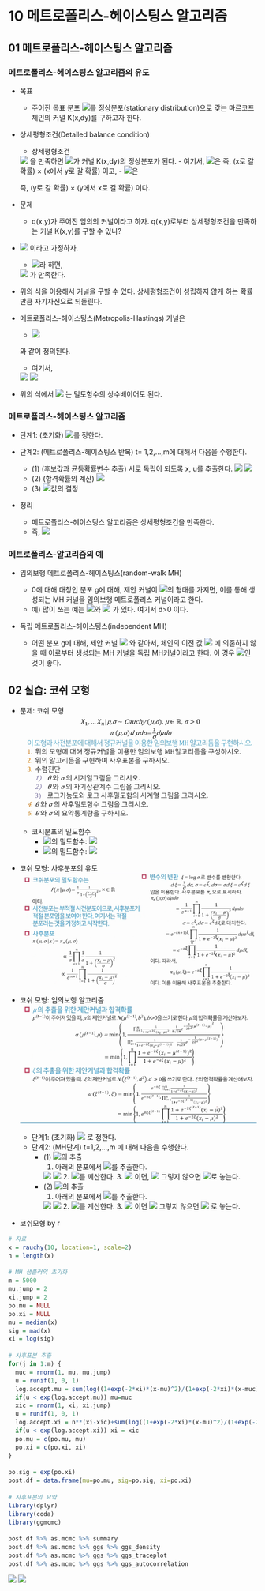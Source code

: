 # 10 메트로폴리스-헤이스팅스 알고리즘

## 01 메트로폴리스-헤이스팅스 알고리즘

### 메트로폴리스-헤이스팅스 알고리즘의 유도

- 목표
  - 주어진 목표 분포 <img src="https://latex.codecogs.com/svg.image?\pi(x)">를 정상분포(stationary distribution)으로 갖는 마르코프체인의 커널 K(x,dy)를 구하고자 한다.

- 상세평형조건(Detailed balance condition)
  - 상세평형조건
  <img src="https://latex.codecogs.com/svg.image?\pi(dx)K(x,dy)=\pi(dy)K(y,dx), \;\;\; \forall x,y \in S">
  을 만족하면 <img src="https://latex.codecogs.com/svg.image?\pi">가 커널 K(x,dy)의 정상분포가 된다.
  - 여기서, <img src="https://latex.codecogs.com/svg.image?\pi(dx)K(x,dy)=\mathbb{P}(X_{t-1}=x)\cdot\mathbb{P}(X_{t}=y|X_{t-1}=x)">은
  즉, (x로 갈 확률) × (x에서 y로 갈 확률) 이고,
  - <img src="https://latex.codecogs.com/svg.image?\pi(dy)K(y,dx)=\mathbb{P}(X_{t-1}=y)\cdot\mathbb{P}(X_{t}=x|X_{t-1}=y)">은

    즉, (y로 갈 확률) × (y에서 x로 갈 확률) 이다.

- 문제
  - q(x,y)가 주어진 임의의 커널이라고 하자. q(x,y)로부터 상세평형조건을 만족하는 커널 K(x,y)를 구할 수 있나?
- <img src="https://latex.codecogs.com/svg.image?\pi(x) q(x,y) > \pi(y) q(y,x)"> 이라고 가정하자.
  - <img src="https://latex.codecogs.com/svg.image?\alpha(x,y)=\frac{\pi(y)q(y,x)}{\pi(x)q(x,y)}">라 하면,
  <img src="https://latex.codecogs.com/svg.image?\pi(x)q(x,y)\alpha(x,y)=\pi(y)q(y,x)"> 
  가 만족한다.

- 위의 식을 이용해서 커널을 구할 수 있다. 상세평형조건이 성립하지 않게 하는 확률만큼 자기자신으로 되돌린다.
- 메트로폴리스-헤이스팅스(Metropolis-Hastings) 커널은
  - <img src="https://latex.codecogs.com/svg.image?K(x,dy)=\alpha(x,y)q(x,y)dy+(1-\alpha(x))\sigma_x(dy)"> 
  와 같이 정의된다.
  - 여기서,
  <img src="https://latex.codecogs.com/svg.image?\alpha(x,y)=min\{1,\frac{\pi(y)q(y,x)}{\pi(x)q(x,y)}\}">
  <img src="https://latex.codecogs.com/svg.image?\alpha(x)=\int\alpha(x,y)q(x,y)dy">
- 위의 식에서 <img src="https://latex.codecogs.com/svg.image?\pi(x)"> 는 밀도함수의 상수배이어도 된다.

### 메트로폴리스-헤이스팅스 알고리즘

- 단계1: (초기화) <img src="https://latex.codecogs.com/svg.image?x^{(0)}">를 정한다.
- 단계2: (메트로폴리스-헤이스팅스 반복)
  t= 1,2,...,m에 대해서 다음을 수행한다.
  - (1) (후보값과 균등확률변수 추출) 서로 독립이 되도록 x, u를 추출한다.
    <img src="https://latex.codecogs.com/svg.image?x\sim q(x^{(t-1),\cdot})">
    <img src="https://latex.codecogs.com/svg.image?u\sim Unif(0,1)">
  - (2) (합격확률의 계산)
    <img src="https://latex.codecogs.com/svg.image?\alpha(x^{(t-1)},x)=min\{1,\frac{\pi(x)q(x,x^{(t-1)})}{\pi(x^{(t-1)})q(x^{(t-1)},x)}\}">
  - (3) <img src="https://latex.codecogs.com/svg.image?&space;x^{(t)}=\begin{pmatrix}x,\;\;\;\;if\;u\leq\alpha(x^{(t-1)},x)\\x^{(t-1)},\;\;\;if&space;u>\alpha(x^{(t-1)},x)\end{pmatrix}">값의 결정 <img src="">

- 정리
  - 메트로폴리스-헤이스팅스 알고리즘은 상세평형조건을 만족한다.
  - 즉, <img src="https://latex.codecogs.com/svg.image?\pi(x)dx K(x,dy)=\pi(y)dyK(y,dx),\;\;\; \forall x,y\in S">

### 메트로폴리스-알고리즘의 예

- 임의보행 메트로폴리스-헤이스팅스(random-walk MH)
  - 0에 대해 대칭인 분포 g에 대해, 제안 커널이 <img src="https://latex.codecogs.com/svg.image?q(x^{(t-1)},\cdot)=g(\cdot-x^{(t-1)})">의 형태를 가지면, 이를 통해 생성되는 MH 커널을 임의보행 메트로폴리스 커널이라고 한다.
  - 예) 많이 쓰는 예는 <img src="https://latex.codecogs.com/svg.image?q(x^{(t-1)},x)=Unif(x^{(t-1)}-d,x^{(t-1)}+d)">와 <img src="https://latex.codecogs.com/svg.image?N(x^{(t-1)},d^2)"> 가 있다. 여기서 d>0 이다.

- 독립 메트로폴리스-헤이스팅스(independent MH)
  - 어떤 분포 g에 대해, 제안 커널 <img src="https://latex.codecogs.com/svg.image?q(x^{(t-1)},\cdot)=g(\cdot)"> 와 같아서, 체인의 이전 값 <img src="https://latex.codecogs.com/svg.image?x^{(t-1)}"> 에 의존하지 않을 때 이로부터 생성되는 MH 커널을 독립 MH커널이라고 한다. 이 경우 <img src="https://latex.codecogs.com/svg.image?g(\cdot)\approx \pi(\cdot)">인 것이 좋다.

## 02 실습: 코쉬 모형

- 문제: 코쉬 모형
![코쉬 모형1](./image/10_02_capture1.png)
  - 코시분포의 밀도함수
    - <img src="https://latex.codecogs.com/svg.image?\varrho(0,1)">의 밀도함수: <img src="https://latex.codecogs.com/svg.image?\frac{1}{\pi}\cdot\frac{1}{\1+x^2},\;\;\; x\in\mathbb{R}">
    - <img src="https://latex.codecogs.com/svg.image?\varrho(\mu,\sigma)">의 밀도함수: <img src="https://latex.codecogs.com/svg.image?\frac{1}{\pi\sigma}\cdot\frac{1}{\1+(\frac{x-\mu}{\sigma})^2},\;\;\; x\in\mathbb{R}">

- 코쉬 모형: 사후분포의 유도
![코쉬 모형2](./image/10_02_capture2.png)

- 코쉬 모형: 임의보행 알고리즘
![코쉬 모형3](./image/10_02_capture3.png)

  - 단계1: (초기화) <img src="https://latex.codecogs.com/svg.image?\mu^{(0)}=\bar x,\;\;\xi^{(0)}=log s"> 로 정한다.
  - 단계2: (MH단계) t=1,2,...,m 에 대해 다음을 수행한다.
    - (1) <img src="https://latex.codecogs.com/svg.image?\mu^{(t)}">의 추출
      1. 아래의 분포에서 <img src="https://latex.codecogs.com/svg.image?\mu, U">를 추출한다.
        <img src="https://latex.codecogs.com/svg.image?\mu\sim N(\mu^{(t-1)},b^2)">
        <img src="https://latex.codecogs.com/svg.image?U\sim Unif(0,1)">
      2. <img src="https://latex.codecogs.com/svg.image?\alpha(\mu^{(t-1)},\mu)">를 꼐산한다.
      3. <img src="https://latex.codecogs.com/svg.image?U\leq\alpha(\mu^{t-1},\mu)"> 이면, <img src="https://latex.codecogs.com/svg.image?\mu^{(t)}=\mu"> 그렇지 않으면 <img src="https://latex.codecogs.com/svg.image?\mu^{(t)}=\mu^{(t-1)}">로 놓는다.
    - (2) <img src="https://latex.codecogs.com/svg.image?\xi^{(t)}">의 추출
      1. 아래의 분포에서 <img src="https://latex.codecogs.com/svg.image?\xi, U">를 추출한다.
        <img src="https://latex.codecogs.com/svg.image?\xi\sim N(\xi^{(t-1)},d^2)">
        <img src="https://latex.codecogs.com/svg.image?U\sim Unif(0,1)">
      2. <img src="https://latex.codecogs.com/svg.image?\alpha(\xi^{(t-1)},\xi)">를 계산한다.
      3. <img src="https://latex.codecogs.com/svg.image?U\leq \alpha(\xi^{(t-1)},\xi)"> 이면 <img src="https://latex.codecogs.com/svg.image?\xi^(t)=\xi"> 그렇지 않으면 <img src="https://latex.codecogs.com/svg.image?\xi^(t)=\xi^{(t-1)}"> 로 놓는다.

- 코쉬모형 by r

```r
# 자료
x = rauchy(10, location=1, scale=2)
n = length(x)

# MH 샘플러의 초기화
m = 5000
mu.jump = 2
xi.jump = 2
po.mu = NULL
po.xi = NULL
mu = median(x)
sig = mad(x)
xi = log(sig)

# 사후표본 추출
for(j in 1:m) {
  muc = rnorm(1, mu, mu.jump)
  u = runif(1, 0, 1)
  log.accept.mu = sum(log((1+exp(-2*xi)*(x-mu)^2)/(1+exp(-2*xi)*(x-muc)^2)))
  if(u < exp(log.accept.mu)) mu=muc
  xic = rnorm(1, xi, xi.jump)
  u = runif(1, 0, 1)
  log.accept.xi = n**(xi-xic)+sum(log((1+exp(-2*xi)*(x-mu)^2)/(1+exp(-2*xic)*(x-mu)^2)))
  if(u < exp(log.accept.xi)) xi = xic
  po.mu = c(po.mu, mu)
  po.xi = c(po.xi, xi)
}

po.sig = exp(po.xi)
post.df = data.frame(mu=po.mu, sig=po.sig, xi=po.xi)

# 사후표본의 요약
library(dplyr)
library(coda)
library(ggmcmc)

post.df %>% as.mcmc %>% summary
post.df %>% as.mcmc %>% ggs %>% ggs_density
post.df %>% as.mcmc %>% ggs %>% ggs_traceplot
post.df %>% as.mcmc %>% ggs %>% ggs_autocorrelation
```

<img src="https://latex.codecogs.com/svg.image?">
<img src="https://latex.codecogs.com/svg.image?">